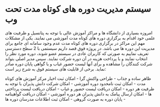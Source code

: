 # سیستم مدیریت دوره های کوتاه مدت تحت وب

امروزه بسیاری از دانشگاه ها و مراکز آموزش عالی با توجه به پتانسیل و ظرفیت های علمی خود اقدام به برگزاری دوره های کوتاه
مدت آموزشی می نمایند. یکی از مشکلات مهم این مراکز در برگزاری دوره های کوتاه مدت عدم وجود سامانه ای جامع برای مدیریت
این دوره ها می باشد. در پروژه فوق قصد داریم سیستمی با 2 سطح دسترسی تعریف نماییم به صورتی که کاربران عادی در سیستم
عضو شوند، دوره مورد نظر را انتخاب نمایند و با پرداخت هزینه در آن دوره شرکت نمایند. سپس مدیر اصلی بتواند شرکت کنندگان را
مشاهده و برای آنها لیست حضور غیاب و یا گواهی پایان دوره صادر نماید. برخی از قابلیت های سیستم فوق به شرح زیر است:


ظاهر ساده و جذاب -
طراحی واکنش گرا -
امکان ثبت اخبار مرکز آموزش های کوتاه مدت -
امکان ثبت نامحدود دوره آموزشی -
امکان شرکت دانش پذیران با توجه به ظرفیت هر دوره -
امکان دریافت لیست حضور و غیاب -
امکان دریافت لیست پرداختی ها -
امکان ارسال پیامک به دانش پذیران هر دوره آموزشی -
امکان دریافت گواهینامه پایان دوره به صورت گروهی -
امکان ثبت اطلاعات مدرسان دوره ها - 
